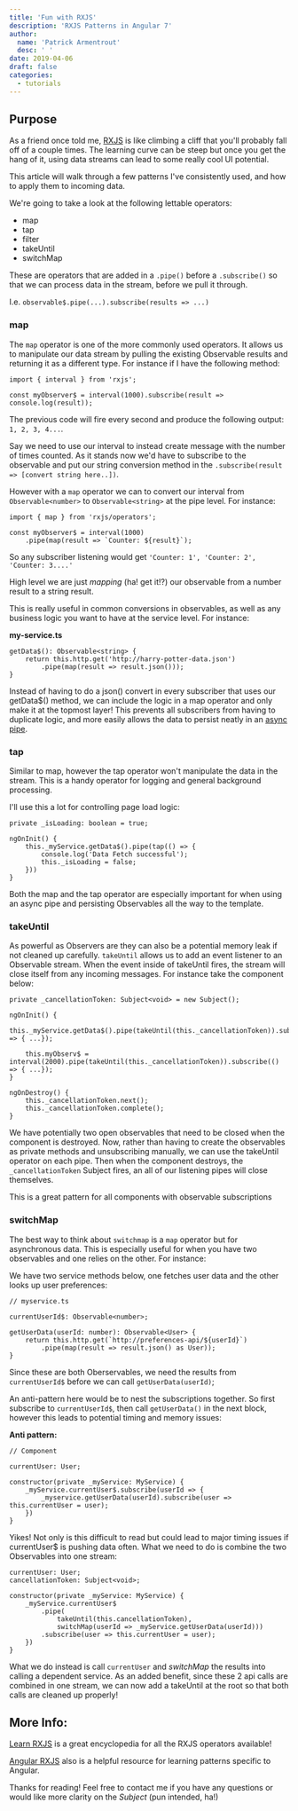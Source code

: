 ```yaml
---
title: 'Fun with RXJS'
description: 'RXJS Patterns in Angular 7'
author:
  name: 'Patrick Armentrout'
  desc: ' '
date: 2019-04-06
draft: false
categories:
  - tutorials
---
```


## Purpose

As a friend once told me, [RXJS](angular.io/guide/rx-library) is like climbing a cliff that you'll probably fall off of a couple times.  The learning curve can be steep but once you get the hang of it, using data streams can lead to some really cool UI potential.

This article will walk through a few patterns I've consistently used, and how to apply them to incoming data.

We're going to take a look at the following lettable operators:

- map
- tap
- filter
- takeUntil
- switchMap

These are operators that are added in a `.pipe()` before a `.subscribe()` so that we can process data in the stream, before we pull it through.

I.e. `observable$.pipe(...).subscribe(results => ...)`

### map

The `map` operator is one of the more commonly used operators.  It allows us to manipulate our data stream by  pulling the existing Observable results and returning it as a different type. For instance if I have the following method:

    import { interval } from 'rxjs';

    const myObserver$ = interval(1000).subscribe(result => console.log(result));

The previous code will fire every second and produce the following output: `1, 2, 3, 4...`.

Say we need to use our interval to instead create message with the number of times counted. As it stands now we'd have to subscribe to the observable and put our string conversion method in the `.subscribe(result => [convert string here..])`.

However with a `map` operator we can to convert our interval from `Observable<number>` to `Observable<string>` at the pipe level. For instance:

    import { map } from 'rxjs/operators';

    const myObserver$ = interval(1000)
        .pipe(map(result => `Counter: ${result}`);

So any subscriber listening would get `'Counter: 1', 'Counter: 2', 'Counter: 3....'`

High level we are just _mapping_ (ha! get it!?) our observable from a number result to a string result.

This is really useful in common conversions in observables, as well as any business logic you want to have at the service level. For instance:

<b>my-service.ts</b>

    getData$(): Observable<string> {
        return this.http.get('http://harry-potter-data.json')
            .pipe(map(result => result.json()));
    }

Instead of having to do a json() convert in every subscriber that uses our getData\$() method, we can include the logic in a map operator and only make it at the topmost layer! This prevents all subscribers from having to duplicate logic, and more easily allows the data to persist neatly in an [async pipe](https://angular.io/api/common/AsyncPipe).

### tap

Similar to map, however the tap operator won't manipulate the data in the stream. This is a handy operator for logging and general background processing.

I'll use this a lot for controlling page load logic:

    private _isLoading: boolean = true;

    ngOnInit() {
        this._myService.getData$().pipe(tap(() => {
            console.log('Data Fetch successful');
            this._isLoading = false;
        }))
    }

Both the map and the tap operator are especially important for when using an async pipe and persisting Observables all the way to the template.

### takeUntil

As powerful as Observers are they can also be a potential memory leak if not cleaned up carefully. `takeUntil` allows us to add an event listener to an Observable stream. When the event inside of takeUntil fires, the stream will close itself from any incoming messages. For instance take the component below:

    private _cancellationToken: Subject<void> = new Subject();

    ngOnInit() {
        this._myService.getData$().pipe(takeUntil(this._cancellationToken)).subscribe(() => { ...});

        this.myObserv$ = interval(2000).pipe(takeUntil(this._cancellationToken)).subscribe(() => { ...});
    }

    ngOnDestroy() {
        this._cancellationToken.next();
        this._cancellationToken.complete();
    }

We have potentially two open observables that need to be closed when the component is destroyed. Now, rather than having to create the observables as private methods and unsubscribing manually, we can use the takeUntil operator on each pipe. Then when the component destroys, the `_cancellationToken` Subject fires, an all of our listening pipes will close themselves.

This is a great pattern for all components with observable subscriptions

### switchMap

The best way to think about `switchmap` is a `map` operator but for asynchronous data.  This is especially useful for when you have two observables and one relies on the other.  For instance:

We have two service methods below, one fetches user data and the other looks up user preferences:

    // myservice.ts

    currentUserId$: Observable<number>;

    getUserData(userId: number): Observable<User> {
        return this.http.get(`http://preferences-api/${userId}`)
            .pipe(map(result => result.json() as User));
    }

Since these are both Oberservables, we need the results from `currentUserId$` before we can call `getUserData(userId)`;

An anti-pattern here would be to nest the subscriptions together.  So first subscribe to `currentUserId$`, then call `getUserData()` in the next block, however this leads to potential timing and memory issues:

<b>Anti pattern:</b>
    
    // Component

    currentUser: User;

    constructor(private _myService: MyService) {
        _myService.currentUser$.subscribe(userId => {
            _myservice.getUserData(userId).subscribe(user => this.currentUser = user);
        })
    }

Yikes!  Not only is this difficult to read but could lead to major timing issues if currentUser$ is pushing data often.  What we need to do is combine the two Observables into one stream:

    currentUser: User;
    cancellationToken: Subject<void>;

    constructor(private _myService: MyService) {
        _myService.currentUser$
            .pipe(
                takeUntil(this.cancellationToken),
                switchMap(userId => _myService.getUserData(userId)))
            .subscribe(user => this.currentUser = user);
        })
    }

What we do instead is call `currentUser` and _switchMap_ the results into calling a dependent service.  As an added benefit, since these 2 api calls are combined in one stream, we can now add a takeUntil at the root so that both calls are cleaned up properly!

## More Info:

[Learn RXJS](https://www.learnrxjs.io/) is a great encyclopedia for all the RXJS operators available!

[Angular RXJS](https://angular.io/guide/rx-library) also is a helpful resource for learning patterns specific to Angular.

Thanks for reading!  Feel free to contact me if you have any questions or would like more clarity on the _Subject_ (pun intended, ha!)